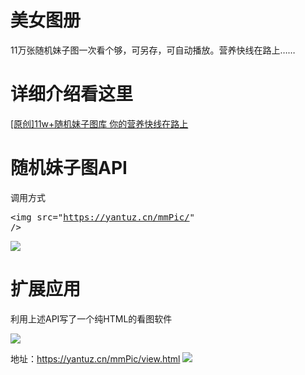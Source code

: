 # 美女图册

11万张随机妹子图一次看个够，可另存，可自动播放。营养快线在路上……

# 详细介绍看这里

<a href="https://yantuz.cn/339.html">[原创]11w+随机妹子图库 你的营养快线在路上</a>

# 随机妹子图API

调用方式<pre>&lt;img src="https://yantuz.cn/mmPic/" /&gt;</pre>
<img src="https://yantuz.cn/mmPic/" />

# 扩展应用

利用上述API写了一个纯HTML的看图软件

<img src="https://ws1.sinaimg.cn/large/007452UMly1fpztx246juj30go0t2ju0.jpg">

地址：https://yantuz.cn/mmPic/view.html
<img src="http://pan.baidu.com/share/qrcode?w=300&amp;h=300&amp;url=https://yantuz.cn/mmPic/view.html">
